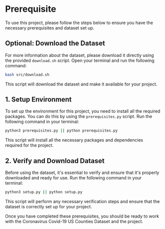 # Prerequisite

To use this project, please follow the steps below to ensure you have the necessary prerequisites and dataset set up.

## Optional: Download the Dataset

For more information about the dataset, please download it directly using the provided `download.sh` script. Open your terminal and run the following command:

```bash
bash src/download.sh
```

This script will download the dataset and make it available for your project.

## 1. Setup Environment

To set up the environment for this project, you need to install all the required packages. You can do this by using the `prerequisites.py` script. Run the following command in your terminal:

```bash
python3 prerequisites.py || python prerequisites.py
```

This script will install all the necessary packages and dependencies required for the project.

## 2. Verify and Download Dataset

Before using the dataset, it's essential to verify and ensure that it's properly downloaded and ready for use. Run the following command in your terminal:

```bash
python3 setup.py || python setup.py
```

This script will perform any necessary verification steps and ensure that the dataset is correctly set up for your project.

Once you have completed these prerequisites, you should be ready to work with the Coronavirus Covid-19 US Counties Dataset and the project.

